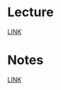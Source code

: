 # Lecture
[LINK](https://docs.google.com/document/d/1JytJg8wvfCei5sJA7oCytvjtbbBI5VnV8LDQISl5x5U/edit?usp=sharing)

# Notes
[LINK](https://docs.google.com/document/d/1MjPwDaufjtizkgc2IJ1rwF7-kALgPEqY1GFhajNaSQ0/edit?usp=sharing)
